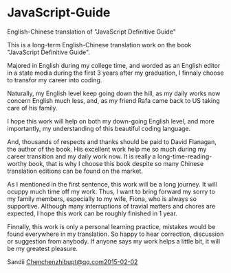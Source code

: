 # JavaScript-Guide
English-Chinese translation of "JavaScript Definitive Guide"



This is a long-term English-Chinese translation work on the book "JavaScript Definitive Guide".

Majored in English during my college time, and worded as an English editor in a state media during the first 3 years after my graduation, I finnaly choose to transfor my career into coding.

Naturally, my English level keep going down the hill, as my daily works now concern English much less, and, as my friend Rafa came back to US taking care of his family.

I hope this work will help on both my down-going English level, and more importantly, my understanding of this beautiful coding language.

And, thousands of respects and thanks should be paid to David Flanagan, the author of the book. His excellent work help me so much during my career transition and my daily work now. It is really a long-time-reading-worthy book, that is why I choose this book despite so many Chinese translation editions can be found on the market.

As I mentioned in the first sentence, this work will be a long journey. It will  ocuppy much time off my work. Thus, I want to bring forward my sorry to my family members, especially to my wife, Fiona, who is always so supportive. Although many interruptions of travial matters and chores are expected, I hope this work can be roughly finished in 1 year.

Finnally, this work is only a personal learning practice, mistakes would be found everywhere in my translation. So happy to hear correction, discussion or suggestion from anybody. If anyone says my work helps a little bit, it will be my greatest pleasure.


Sandii Chenchenzhibupt@qq.com2015-02-02
